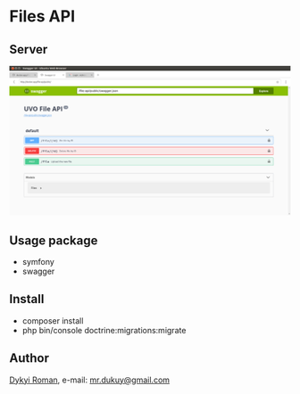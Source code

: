 # Files API

## Server
![image](https://github.com/dykyi-roman/files-api/blob/master/server.png)

## Usage package
+ symfony
+ swagger

## Install
+ composer install
+ php bin/console doctrine:migrations:migrate 

## Author
[Dykyi Roman](https://www.linkedin.com/in/roman-dykyi-43428543/), e-mail: [mr.dukuy@gmail.com](mailto:mr.dukuy@gmail.com)

